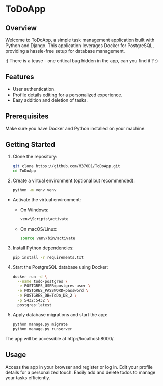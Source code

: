 # ToDoApp

## Overview

Welcome to ToDoApp, a simple task management application built with Python and Django. This application leverages Docker for PostgreSQL, providing a hassle-free setup for database management.

:)  There is a tease - one critical bug hidden in the app, can you find it ?  :)

## Features

- User authentication.
- Profile details editing for a personalized experience.
- Easy addition and deletion of tasks.

## Prerequisites

Make sure you have Docker and Python installed on your machine.

## Getting Started

1. Clone the repository:

   ```bash
   git clone https://github.com/M370D1/ToDoApp.git
   cd ToDoApp

2. Create a virtual environment (optional but recommended):
   ```bash
   python -m venv venv
   
 - Activate the virtual environment:

   - On Windows:
     ```bash
     venv\Scripts\activate
     
   - On macOS/Linux:
     ```bash
     source venv/bin/activate
   
3. Install Python dependencies:
   ```bash
   pip install -r requirements.txt
   
4. Start the PostgreSQL database using Docker:
   ```bash
   docker run -d \
     --name todo-postgres \
     -e POSTGRES_USER=postgres-user \
     -e POSTGRES_PASSWORD=password \
     -e POSTGRES_DB=ToDo_DB_2 \
     -p 5432:5432 \
     postgres:latest

5. Apply database migrations and start the app:
   ```bash
   python manage.py migrate
   python manage.py runserver

  The app will be accessible at http://localhost:8000/.

## Usage

Access the app in your browser and register or log in.
Edit your profile details for a personalized touch.
Easily add and delete todos to manage your tasks efficiently.
